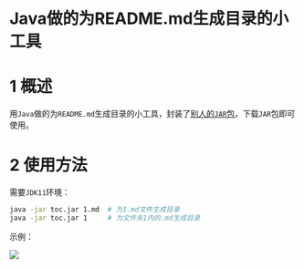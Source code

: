 # Java做的为README.md生成目录的小工具

# 1 概述

用`Java`做的为`README.md`生成目录的小工具，封装了[别人的`JAR`包](https://github.com/houbb/markdown-toc)，下载`JAR`包即可使用。

# 2 使用方法

需要`JDK11`环境：

```bash
java -jar toc.jar 1.md  # 为1.md文件生成目录
java -jar toc.jar 1     # 为文件夹1内的.md生成目录
```

示例：

![](https://img-blog.csdnimg.cn/20200926135133550.png)


